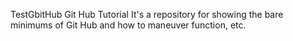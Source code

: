  TestGbitHub
Git Hub Tutorial
It's a repository for  showing the bare minimums of Git Hub and how to maneuver function, etc.
